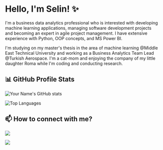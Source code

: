 # Hello, I'm Selin! ✨

I'm a business data analytics professional who is interested with developing machine learning applications, managing software development projects and becoming an expert in agile project management. 
I have extensive experience with Python, OOP concepts, and MS Power BI. 

I'm studying on my master's thesis in the area of machine learning @Middle East Technical University and working as a Business Analytics Team Lead @Turkish Aerospace. 
I'm a cat-mom and enjoying the company of my little daughter Roma while I'm coding and conducting research. 

## 📊 GitHub Profile Stats

![Your Name's GitHub stats](https://github-readme-stats.vercel.app/api?username=isdeniz&show_icons=true&theme=nightowl)

![Top Languages](https://github-readme-stats.vercel.app/api/top-langs/?username=isdeniz&layout=compact&theme=nightowl)

## 📫 How to connect with me?

<p align="left">
  <a href="https://www.linkedin.com/in/isdeniz/"><img src="https://img.shields.io/badge/-LinkedIn-0077B5?style=flat&logo=LinkedIn&logoColor=white"/></a>
</p>

<p align="left">
  <a href="https://medium.com/@isdeniz"><img src="https://img.shields.io/badge/-Medium-12100E?style=flat&amp;logo=Medium&amp;logoColor=white"/></a>
</p>
